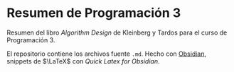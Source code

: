 # Resumen de Programación 3

Resumen del libro _Algorithm Design_ de Kleinberg y Tardos para el curso de Programación 3. 

El repositorio contiene los archivos fuente `.md`. Hecho con [Obsidian](https://obsidian.md), snippets de $\LaTeX$ con _Quick Latex for Obsidian_.
